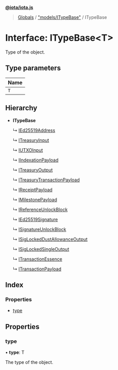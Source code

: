 **[@iota/iota.js](../README.md)**

> [Globals](../README.md) / ["models/ITypeBase"](../modules/_models_itypebase_.md) / ITypeBase

# Interface: ITypeBase<T\>

Type of the object.

## Type parameters

Name |
------ |
`T` |

## Hierarchy

* **ITypeBase**

  ↳ [IEd25519Address](_models_ied25519address_.ied25519address.md)

  ↳ [ITreasuryInput](_models_itreasuryinput_.itreasuryinput.md)

  ↳ [IUTXOInput](_models_iutxoinput_.iutxoinput.md)

  ↳ [IIndexationPayload](_models_iindexationpayload_.iindexationpayload.md)

  ↳ [ITreasuryOutput](_models_itreasuryoutput_.itreasuryoutput.md)

  ↳ [ITreasuryTransactionPayload](_models_itreasurytransactionpayload_.itreasurytransactionpayload.md)

  ↳ [IReceiptPayload](_models_ireceiptpayload_.ireceiptpayload.md)

  ↳ [IMilestonePayload](_models_imilestonepayload_.imilestonepayload.md)

  ↳ [IReferenceUnlockBlock](_models_ireferenceunlockblock_.ireferenceunlockblock.md)

  ↳ [IEd25519Signature](_models_ied25519signature_.ied25519signature.md)

  ↳ [ISignatureUnlockBlock](_models_isignatureunlockblock_.isignatureunlockblock.md)

  ↳ [ISigLockedDustAllowanceOutput](_models_isiglockeddustallowanceoutput_.isiglockeddustallowanceoutput.md)

  ↳ [ISigLockedSingleOutput](_models_isiglockedsingleoutput_.isiglockedsingleoutput.md)

  ↳ [ITransactionEssence](_models_itransactionessence_.itransactionessence.md)

  ↳ [ITransactionPayload](_models_itransactionpayload_.itransactionpayload.md)

## Index

### Properties

* [type](_models_itypebase_.itypebase.md#type)

## Properties

### type

•  **type**: T

The type of the object.
